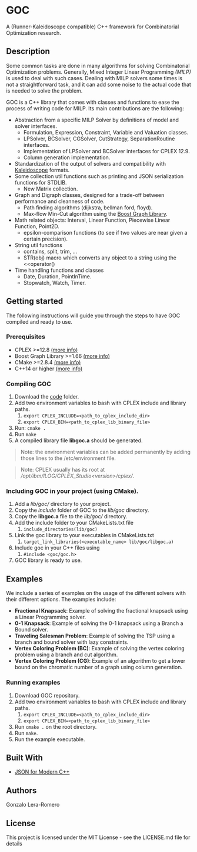 # GOC
A (Runner-Kaleidoscope compatible) C++ framework for Combinatorial Optimization research.

## Description
Some common tasks are done in many algorithms for solving Combinatorial Optimization problems. Generally, Mixed Integer Linear Programming _(MILP)_ is used to deal with such cases. Dealing with MILP solvers some times is not a straightforward task, and it can add some noise to the actual code that is needed to solve the problem.

GOC is a C++ library that comes with classes and functions to ease the process of writing code for MILP. Its main contributions are the following:
- Abstraction from a specific MILP Solver by definitions of model and solver interfaces.
  - Formulation, Expression, Constraint, Variable and Valuation classes.
  - LPSolver, BCSolver, CGSolver, CutStrategy, SeparationRoutine interfaces.
  - Implementation of LPSolver and BCSolver interfaces for CPLEX 12.9.
  - Column generation implementation.
- Standardization of the output of solvers and compatibility with [Kaleidoscope](https://github.com/gleraromero/kaleidoscope) formats.
- Some collection util functions such as printing and JSON serialization functions for STDLIB.
  - New Matrix collection.
- Graph and Digraph classes, designed for a trade-off between performance and cleanness of code.
  - Path finding algorithms (dijkstra, bellman ford, floyd).
  - Max-flow Min-Cut algorithm using the [Boost Graph Library](https://www.boost.org/doc/libs/1_66_0/libs/graph/doc/index.html).
- Math related objects: Interval, Linear Function, Piecewise Linear Function, Point2D.
  - epsilon-comparison functions (to see if two values are near given a certain precision).
- String util functions
  - contains, split, trim, ...
  - STR(obj) macro which converts any object to a string using the \<\<operator()
- Time handling functions and classes
  - Date, Duration, PointInTime.
  - Stopwatch, Watch, Timer.

## Getting started
The following instructions will guide you through the steps to have GOC compiled and ready to use.

### Prerequisites
- CPLEX >=12.8 [(more info)](https://www.ibm.com/products/ilog-cplex-optimization-studio)
- Boost Graph Library >=1.66 [(more info)](https://www.boost.org/doc/libs/1_66_0/libs/graph/doc/index.html)
- CMake >=2.8.4 [(more info)](https://cmake.org/)
- C++14 or higher [(more info)](https://es.wikipedia.org/wiki/C%2B%2B14)

### Compiling GOC
1. Download the [code](code) folder.
1. Add two environment variables to bash with CPLEX include and library paths.
    1. ```export CPLEX_INCLUDE=<path_to_cplex_include_dir>```
    1. ```export CPLEX_BIN=<path_to_cplex_lib_binary_file>```
1. Run: ```cmake .```
1. Run ```make```
1. A compiled library file __libgoc.a__ should be generated.

> Note: the environment variables can be added permanently by adding those lines to the /etc/environment file.

> Note: CPLEX usually has its root at _/opt/ibm/ILOG/CPLEX_Studio\<version\>/cplex/_.

### Including GOC in your project (using CMake).
1. Add a _lib/goc/_ directory to your project.
1. Copy the _include_ folder of GOC to the _lib/goc_ directory.
1. Copy the __libgoc.a__ file to the _lib/goc/_ directory.
1. Add the include folder to your CMakeLists.txt file 
    1. ```include_directories(lib/goc)```
1. Link the goc library to your executables in CMakeLists.txt 
    1. ```target_link_libraries(<executable_name> lib/goc/libgoc.a)```
1. Include goc in your C++ files using
    1. ```#include <goc/goc.h>```
1. GOC library is ready to use.

## Examples
We include a series of examples on the usage of the different solvers with their different options. The examples include:
- **Fractional Knapsack**: Example of solving the fractional knapsack using a Linear Programming solver.
- **0-1 Knapsack**: Example of solving the 0-1 knapsack using a Branch a Bound solver.
- **Traveling Salesman Problem**: Example of solving the TSP using a branch and bound solver with lazy constraints.
- **Vertex Coloring Problem (BC)**: Example of solving the vertex coloring problem using a branch and cut algorithm.
- **Vertex Coloring Problem (CG)**: Example of an algorithm to get a lower bound on the chromatic number of a graph using column generation.

### Running examples
1. Download GOC repository.
1. Add two environment variables to bash with CPLEX include and library paths.
    1. ```export CPLEX_INCLUDE=<path_to_cplex_include_dir>```
    1. ```export CPLEX_BIN=<path_to_cplex_lib_binary_file>```
1. Run ```cmake .``` on the root directory.
1. Run ```make```.
1. Run the example executable.

## Built With
* [JSON for Modern C++](https://github.com/nlohmann/json)

## Authors
Gonzalo Lera-Romero

## License
This project is licensed under the MIT License - see the LICENSE.md file for details
